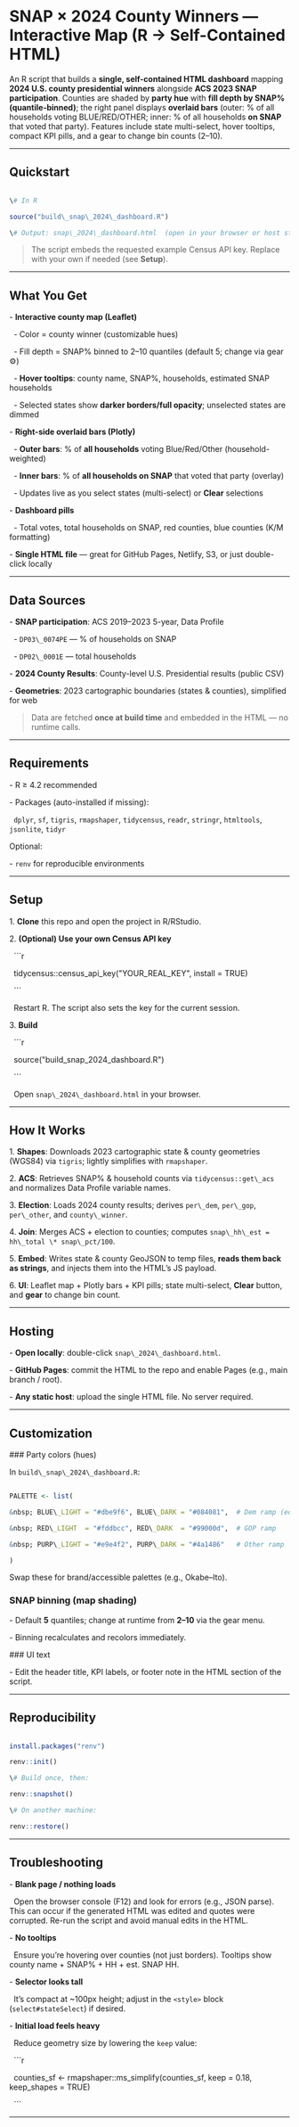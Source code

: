 # SNAP × 2024 County Winners — Interactive Map (R → Self-Contained HTML)



An R script that builds a **single, self-contained HTML dashboard** mapping **2024 U.S. county presidential winners** alongside **ACS 2023 SNAP participation**. Counties are shaded by **party hue** with **fill depth by SNAP% (quantile-binned)**; the right panel displays **overlaid bars** (outer: % of all households voting BLUE/RED/OTHER; inner: % of all households **on SNAP** that voted that party). Features include state multi-select, hover tooltips, compact KPI pills, and a gear to change bin counts (2–10).



---



## Quickstart



```r

\# In R

source("build\_snap\_2024\_dashboard.R")

\# Output: snap\_2024\_dashboard.html  (open in your browser or host statically)

```



> The script embeds the requested example Census API key. Replace with your own if needed (see **Setup**).



---



## What You Get



\- **Interactive county map (Leaflet)**

&nbsp; - Color = county winner (customizable hues)

&nbsp; - Fill depth = SNAP% binned to 2–10 quantiles (default 5; change via gear ⚙️)

&nbsp; - **Hover tooltips**: county name, SNAP%, households, estimated SNAP households

&nbsp; - Selected states show **darker borders/full opacity**; unselected states are dimmed



\- **Right-side overlaid bars (Plotly)**

&nbsp; - **Outer bars**: % of **all households** voting Blue/Red/Other (household-weighted)

&nbsp; - **Inner bars**: % of **all households on SNAP** that voted that party (overlay)

&nbsp; - Updates live as you select states (multi-select) or **Clear** selections



\- **Dashboard pills**

&nbsp; - Total votes, total households on SNAP, red counties, blue counties (K/M formatting)



\- **Single HTML file** — great for GitHub Pages, Netlify, S3, or just double-click locally



---



## Data Sources



\- **SNAP participation**: ACS 2019–2023 5-year, Data Profile  

&nbsp; - `DP03\_0074PE` — % of households on SNAP  

&nbsp; - `DP02\_0001E` — total households

\- **2024 County Results**: County-level U.S. Presidential results (public CSV)

\- **Geometries**: 2023 cartographic boundaries (states \& counties), simplified for web



> Data are fetched **once at build time** and embedded in the HTML — no runtime calls.



---



## Requirements



\- R ≥ 4.2 recommended  

\- Packages (auto-installed if missing):  

&nbsp; `dplyr`, `sf`, `tigris`, `rmapshaper`, `tidycensus`, `readr`, `stringr`, `htmltools`, `jsonlite`, `tidyr`



Optional:

\- `renv` for reproducible environments



---



## Setup



1\. **Clone** this repo and open the project in R/RStudio.

2\. **(Optional) Use your own Census API key**

&nbsp;  ```r

&nbsp;  tidycensus::census\_api\_key("YOUR\_REAL\_KEY", install = TRUE)

&nbsp;  ```

&nbsp;  Restart R. The script also sets the key for the current session.

3\. **Build**

&nbsp;  ```r

&nbsp;  source("build\_snap\_2024\_dashboard.R")

&nbsp;  ```

&nbsp;  Open `snap\_2024\_dashboard.html` in your browser.



---



## How It Works



1\. **Shapes**: Downloads 2023 cartographic state \& county geometries (WGS84) via `tigris`; lightly simplifies with `rmapshaper`.

2\. **ACS**: Retrieves SNAP% \& household counts via `tidycensus::get\_acs` and normalizes Data Profile variable names.

3\. **Election**: Loads 2024 county results; derives `per\_dem`, `per\_gop`, `per\_other`, and `county\_winner`.

4\. **Join**: Merges ACS + election to counties; computes `snap\_hh\_est = hh\_total \* snap\_pct/100`.

5\. **Embed**: Writes state \& county GeoJSON to temp files, **reads them back as strings**, and injects them into the HTML’s JS payload.

6\. **UI**: Leaflet map + Plotly bars + KPI pills; state multi-select, **Clear** button, and **gear** to change bin count.



---



## Hosting



\- **Open locally**: double-click `snap\_2024\_dashboard.html`.

\- **GitHub Pages**: commit the HTML to the repo and enable Pages (e.g., main branch / root).

\- **Any static host**: upload the single HTML file. No server required.



---



## Customization



\### Party colors (hues)

In `build\_snap\_2024\_dashboard.R`:

```r

PALETTE <- list(

&nbsp; BLUE\_LIGHT = "#dbe9f6", BLUE\_DARK = "#084081",  # Dem ramp (edit as desired)

&nbsp; RED\_LIGHT  = "#fddbcc", RED\_DARK  = "#99000d",  # GOP ramp

&nbsp; PURP\_LIGHT = "#e9e4f2", PURP\_DARK = "#4a1486"   # Other ramp

)

```

Swap these for brand/accessible palettes (e.g., Okabe–Ito).



### SNAP binning (map shading)

\- Default **5** quantiles; change at runtime from **2–10** via the gear menu.  

\- Binning recalculates and recolors immediately.



\### UI text

\- Edit the header title, KPI labels, or footer note in the HTML section of the script.



---



## Reproducibility



```r

install.packages("renv")

renv::init()

\# Build once, then:

renv::snapshot()

\# On another machine:

renv::restore()

```



---



## Troubleshooting



\- **Blank page / nothing loads**  

&nbsp; Open the browser console (F12) and look for errors (e.g., JSON parse). This can occur if the generated HTML was edited and quotes were corrupted. Re-run the script and avoid manual edits in the HTML.



\- **No tooltips**  

&nbsp; Ensure you’re hovering over counties (not just borders). Tooltips show county name + SNAP% + HH + est. SNAP HH.



\- **Selector looks tall**  

&nbsp; It’s compact at ~100px height; adjust in the `<style>` block (`select#stateSelect`) if desired.



\- **Initial load feels heavy**  

&nbsp; Reduce geometry size by lowering the `keep` value:

&nbsp; ```r

&nbsp; counties\_sf <- rmapshaper::ms\_simplify(counties\_sf, keep = 0.18, keep\_shapes = TRUE)

&nbsp; ```



---





